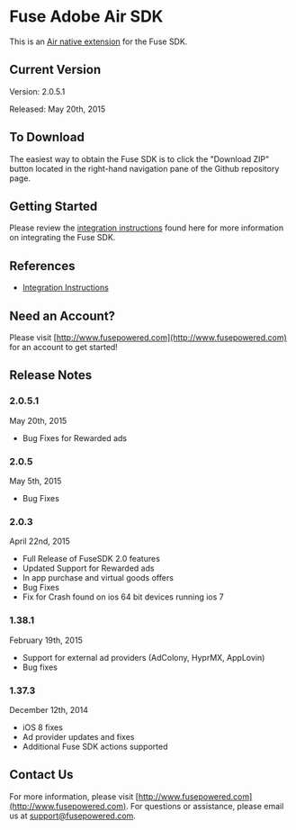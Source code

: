 # Fuse Adobe Air SDK

This is an [Air native extension](http://www.adobe.com/devnet/air/native-extensions-for-air.html) for the Fuse SDK.

## Current Version

Version: 2.0.5.1

Released: May 20th, 2015

## To Download
The easiest way to obtain the Fuse SDK is to click the "Download ZIP" button located in the right-hand navigation pane of the Github repository page.

## Getting Started

Please review the [integration instructions](http://wiki.fusepowered.com/index.php/Adobe_Air) found here for more information on integrating the Fuse SDK.

## References

* [Integration Instructions](http://wiki.fusepowered.com/index.php/Adobe_Air)

## Need an Account?
Please visit [http://www.fusepowered.com](http://www.fusepowered.com) for an account to get started!

## Release Notes

### 2.0.5.1
May 20th, 2015
* Bug Fixes for Rewarded ads

### 2.0.5
May 5th, 2015
* Bug Fixes

### 2.0.3
April 22nd, 2015
* Full Release of FuseSDK 2.0 features
* Updated Support for Rewarded ads
* In app purchase and virtual goods offers
* Bug Fixes
* Fix for Crash found on ios 64 bit devices running ios 7

### 1.38.1
February 19th, 2015
* Support for external ad providers (AdColony, HyprMX, AppLovin)
* Bug fixes

### 1.37.3
December 12th, 2014
* iOS 8 fixes
* Ad provider updates and fixes
* Additional Fuse SDK actions supported

## Contact Us
For more information, please visit [http://www.fusepowered.com](http://www.fusepowered.com). For questions or assistance, please email us at [support@fusepowered.com](mailto:support@fusepowered.com).
